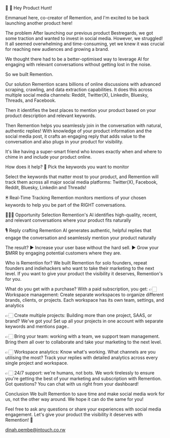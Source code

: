 📌
👋 Hey Product Hunt!

Emmanuel here, co-creator of Remention, and I'm excited to be back launching another product here!


The problem
After launching our previous product Bestregards, we got some traction and wanted to invest in social media. However, we struggled! It all seemed overwhelming and time-consuming, yet we knew it was crucial for reaching new audiences and growing a brand.

We thought there had to be a better-optimised way to leverage AI for engaging with relevant conversations without getting lost in the noise.

So we built Remention.

Our solution
Remention scans billions of online discussions with advanced scraping, crawling, and data extraction capabilities. It does this across multiple social media channels: Reddit, Twitter(X), LinkedIn, Bluesky, Threads, and Facebook.

Then it identifies the best places to mention your product based on your product description and relevant keywords.

Then Remention helps you seamlessly join in the conversation with natural, authentic replies! With knowledge of your product information and the social media post, it crafts an engaging reply that adds value to the conversation and also plugs in your product for visibility.

It's like having a super-smart friend who knows exactly when and where to chime in and include your product online.

How does it help?
🔎 Pick the keywords you want to monitor

Select the keywords that matter most to your product, and Remention will track them across all major social media platforms: Twitter(X), Facebook, Reddit, Bluesky, Linkedin and Threads!

🖲️ Real-Time Tracking
Remention monitors mentions of your chosen keywords to help you be part of the RIGHT conversations.

🙋🏼‍♀️ Opportunity Selection
Remention's AI identifies high-quality, recent, and relevant conversations where your product fits naturally

🎙️ Reply crafting
Remention AI generates authentic, helpful replies that engage the conversation and seamlessly mention your product naturally

The result?
▶️ Increase your user base without the hard sell.
▶️ Grow your $MRR by engaging potential customers where they are.

Who is Remention for?
We built Remention for solo founders, repeat founders and indiehackers who want to take their marketing to the next level. If you want to give your product the visibility it deserves, Remention's for you.

What do you get with a purchase?
With a paid subscription, you get:
👉🏻 Workspace management: Create separate workspaces to organize different brands, clients, or projects. Each workspace has its own team, settings, and analytics

👉🏻 Create multiple projects: Building more than one project, SAAS, or brand? We've got you! Set up all your projects in one account with separate keywords and mentions page..

👉🏻 Bring your team: working with a team, we support team management. Bring them all over to collaborate and take your marketing to the next level.

👉🏻 Workspace analytics: Know what's working. What channels are you utilising the most? Track your replies with detailed analytics across every single project and workspace.

👉🏻 24/7 support: we're humans, not bots. We work tirelessly to ensure you're getting the best of your marketing and subscription with Remention. Got questions? You can chat with us right from your dashboard!


Conclusion
We built Remention to save time and make social media work for us, not the other way around. We hope it can do the same for you!

Feel free to ask any questions or share your experiences with social media engagement. Let's give your product the visibility it deserves with Remention! 🌟



dinah.pembe@intouch.co.rw